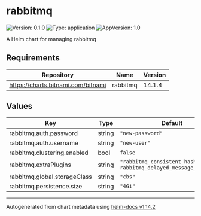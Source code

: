 # rabbitmq

![Version: 0.1.0](https://img.shields.io/badge/Version-0.1.0-informational?style=flat-square) ![Type: application](https://img.shields.io/badge/Type-application-informational?style=flat-square) ![AppVersion: 1.0](https://img.shields.io/badge/AppVersion-1.0-informational?style=flat-square)

A Helm chart for managing rabbitmq

## Requirements

| Repository | Name | Version |
|------------|------|---------|
| https://charts.bitnami.com/bitnami | rabbitmq | 14.1.4 |

## Values

| Key | Type | Default | Description |
|-----|------|---------|-------------|
| rabbitmq.auth.password | string | `"new-password"` |  |
| rabbitmq.auth.username | string | `"new-user"` |  |
| rabbitmq.clustering.enabled | bool | `false` |  |
| rabbitmq.extraPlugins | string | `"rabbitmq_consistent_hash_exchange rabbitmq_delayed_message_exchange"` |  |
| rabbitmq.global.storageClass | string | `"cbs"` |  |
| rabbitmq.persistence.size | string | `"4Gi"` |  |

----------------------------------------------
Autogenerated from chart metadata using [helm-docs v1.14.2](https://github.com/norwoodj/helm-docs/releases/v1.14.2)
